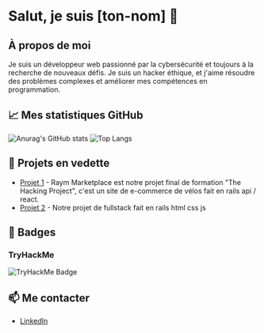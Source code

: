 # Salut, je suis [ton-nom] 👋

## À propos de moi

Je suis un développeur web passionné par la cybersécurité et toujours à la recherche de nouveaux défis. Je suis un hacker éthique, et j'aime résoudre des problèmes complexes et améliorer mes compétences en programmation.

## 📈 Mes statistiques GitHub

![Anurag's GitHub stats](https://github-readme-stats.vercel.app/api?username=Korblen&show_icons=true&theme=radical)
![Top Langs](https://github-readme-stats.vercel.app/api/top-langs/?username=Korblen&layout=compact&theme=radical)

## 🌟 Projets en vedette

- [Projet 1](https://github.com/annieherieau/Raym-marketplace) - Raym Marketplace est notre projet final de formation "The Hacking Project", c'est un site de e-commerce de vélos fait en rails api / react.
- [Projet 2](https://github.com/annieherieau/RAYMote_IT) - Notre projet de fullstack fait en rails html css js

## 🏅 Badges

### TryHackMe

![TryHackMe Badge](https://tryhackme.com/img/badges/introtooffensivesecurity.svg)

## 📫 Me contacter

- [LinkedIn](https://www.linkedin.com/in/malo-bastianelli-66360a285/)
